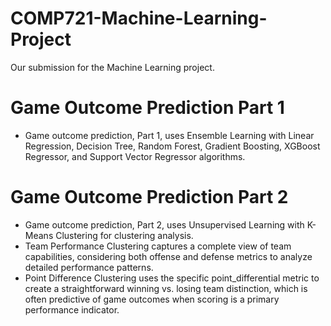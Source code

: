 # COMP721-Machine-Learning-Project
Our submission for the Machine Learning project.

# Game Outcome Prediction Part 1
- Game outcome prediction, Part 1, uses Ensemble Learning with Linear Regression, Decision Tree, Random Forest, Gradient Boosting, XGBoost Regressor, and Support Vector Regressor algorithms.

# Game Outcome Prediction Part 2
- Game outcome prediction, Part 2, uses Unsupervised Learning with K-Means Clustering for clustering analysis.
- Team Performance Clustering captures a complete view of team capabilities, considering both offense and defense metrics to analyze detailed performance patterns.
- Point Difference Clustering uses the specific point_differential metric to create a straightforward winning vs. losing team distinction, which is often predictive of game outcomes when scoring is a primary performance indicator.
